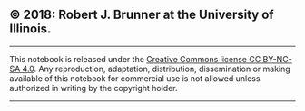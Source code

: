 ## &copy; 2018: Robert J. Brunner at the University of Illinois.

-----

This notebook is released under the [Creative Commons license CC BY-NC-SA 4.0](https://creativecommons.org/licenses/by-nc-sa/4.0/legalcode). Any reproduction, adaptation, distribution, dissemination or making available of this notebook for commercial use is not allowed unless authorized in writing by the copyright holder.

-----
